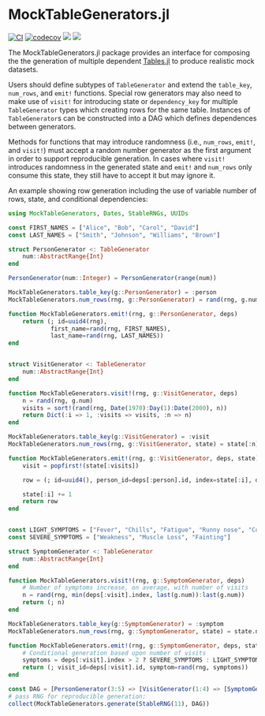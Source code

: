 # MockTableGenerators.jl

[![CI](https://github.com/beacon-biosignals/MockTableGenerators.jl/actions/workflows/ci.yml/badge.svg)](https://github.com/beacon-biosignals/MockTableGenerators.jl/actions/workflows/ci.yml)
[![codecov](https://codecov.io/gh/beacon-biosignals/MockTableGenerators.jl/branch/main/graph/badge.svg?token=sl0ZTIrtyW)](https://codecov.io/gh/beacon-biosignals/MockTableGenerators.jl)
[![](https://img.shields.io/badge/docs-stable-blue.svg)](https://beacon-biosignals.github.io/MockTableGenerators.jl/stable)
[![](https://img.shields.io/badge/docs-dev-blue.svg)](https://beacon-biosignals.github.io/MockTableGenerators.jl/dev)

The MockTableGenerators.jl package provides an interface for composing the the generation of multiple dependent [Tables.jl](https://github.com/JuliaData/Tables.jl) to produce realistic mock datasets.

Users should define subtypes of `TableGenerator` and extend the `table_key`, `num_rows`, and `emit!` functions. Special row generators may also need to make use of `visit!` for introducing state or `dependency_key` for multiple `TableGenerator` types which creating rows for the same table. Instances of `TableGenerator`s can be constructed into a DAG which defines dependences between generators.

Methods for functions that may introduce randomness (i.e., `num_rows`, `emit!`, and `visit!`) must accept a random number generator as the first argument in order to support reproducible generation.  In cases where `visit!` introduces randomness in the generated state and `emit!` and `num_rows` only consume this state, they still have to accept it but may ignore it.

An example showing row generation including the use of variable number of rows, state, and conditional dependencies:

```julia
using MockTableGenerators, Dates, StableRNGs, UUIDs

const FIRST_NAMES = ["Alice", "Bob", "Carol", "David"]
const LAST_NAMES = ["Smith", "Johnson", "Williams", "Brown"]

struct PersonGenerator <: TableGenerator
    num::AbstractRange{Int}
end

PersonGenerator(num::Integer) = PersonGenerator(range(num))

MockTableGenerators.table_key(g::PersonGenerator) = :person
MockTableGenerators.num_rows(rng, g::PersonGenerator) = rand(rng, g.num)

function MockTableGenerators.emit!(rng, g::PersonGenerator, deps)
    return (; id=uuid4(rng), 
            first_name=rand(rng, FIRST_NAMES), 
            last_name=rand(rng, LAST_NAMES))
end


struct VisitGenerator <: TableGenerator
    num::AbstractRange{Int}
end

function MockTableGenerators.visit!(rng, g::VisitGenerator, deps)
    n = rand(rng, g.num)
    visits = sort!(rand(rng, Date(1970):Day(1):Date(2000), n))
    return Dict(:i => 1, :visits => visits, :n => n)
end

MockTableGenerators.table_key(g::VisitGenerator) = :visit
MockTableGenerators.num_rows(rng, g::VisitGenerator, state) = state[:n]

function MockTableGenerators.emit!(rng, g::VisitGenerator, deps, state)
    visit = popfirst!(state[:visits])

    row = (; id=uuid4(), person_id=deps[:person].id, index=state[:i], date=visit)

    state[:i] += 1
    return row
end


const LIGHT_SYMPTOMS = ["Fever", "Chills", "Fatigue", "Runny nose", "Cough"]
const SEVERE_SYMPTOMS = ["Weakness", "Muscle Loss", "Fainting"]

struct SymptomGenerator <: TableGenerator
    num::AbstractRange{Int}
end

function MockTableGenerators.visit!(rng, g::SymptomGenerator, deps)
    # Number of symptoms increase, on average, with number of visits
    n = rand(rng, min(deps[:visit].index, last(g.num)):last(g.num))
    return (; n)
end

MockTableGenerators.table_key(g::SymptomGenerator) = :symptom
MockTableGenerators.num_rows(rng, g::SymptomGenerator, state) = state.n

function MockTableGenerators.emit!(rng, g::SymptomGenerator, deps, state)
    # Conditional generation based upon number of visits
    symptoms = deps[:visit].index > 2 ? SEVERE_SYMPTOMS : LIGHT_SYMPTOMS
    return (; visit_id=deps[:visit].id, symptom=rand(rng, symptoms))
end

const DAG = [PersonGenerator(3:5) => [VisitGenerator(1:4) => [SymptomGenerator(1:2)]]]
# pass RNG for reproducible generation:
collect(MockTableGenerators.generate(StableRNG(11), DAG))
```
